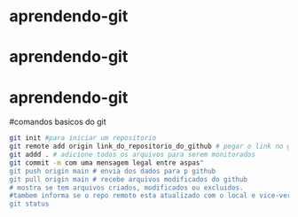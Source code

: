 # aprendendo-git
# aprendendo-git
# aprendendo-git
#comandos basicos do git
```sh
git init #para iniciar um repositorio
git remote add origin link_do_repositorio_do_github # pegar o link no github
git addd . # adicione todos os arquivos para serem monitorados
git commit -m com uma mensagem legal entre aspas"
git push origin main # envia dos dados para p github
git pull origin main # recebe arquivos modificados do github
# mostra se tem arquivos criados, modificados ou excluidos.
#tambem informa se o repo remoto esta atualizado com o local e vice-versa
git status
```
